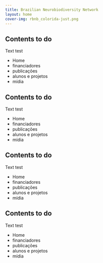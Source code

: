 ```yaml
---
title: Brazilian Neurobiodiversity Network
layout: home
cover-img: rbnb_colorida-just.png
---
```


## Contents to do

Text test

- Home
- financiadores
- publicações
- alunos e projetos
- mídia

## Contents to do

Text test

- Home
- financiadores
- publicações
- alunos e projetos
- mídia

## Contents to do

Text test

- Home
- financiadores
- publicações
- alunos e projetos
- mídia

## Contents to do

Text test

- Home
- financiadores
- publicações
- alunos e projetos
- mídia

